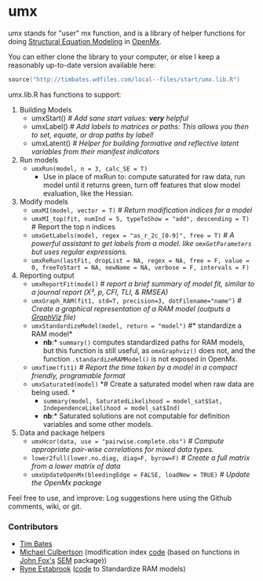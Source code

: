 # umx
umx stands for "user" mx function, and is a library of helper functions for doing [Structural Equation Modeling](http://en.wikipedia.org/wiki/Structural_equation_modeling) in [OpenMx](http://openmx.psyc.virginia.edu).

You can either clone the library to your computer, or else I keep a reasonably up-to-date version available here:

```S
source("http://timbates.wdfiles.com/local--files/start/umx.lib.R")
```

umx.lib.R has functions to support:

1. Building Models
	* umxStart() *# Add sane start values: **very** helpful*
	* umxLabel() *# Add labels to matrices or paths: This allows you then to set, equate, or drop paths by label!*
	* umxLatent() *# Helper for building formative and reflective latent variables from their manifest indicators*
3. Run models
	* `umxRun(model, n = 3, calc_SE = T)`
	    * Use in place of mxRun to: compute saturated for raw data, run model until it returns green, turn off features that slow model evaluation, like the Hessian.
1. Modify models
	* `umxMI(model, vector = T)`  *# Return modification indices for a model*
	* `umxMI_top(fit, numInd = 5, typeToShow = "add", descending = T)` # Report the top n indices
	* `umxGetLabels(model, regex = "as_r_2c_[0-9]", free = T)` *# A powerful assistant to get labels from a model. like `omxGetParameters` but uses regular expressions.*
	* `umxReRun(lastFit, dropList = NA, regex = NA, free = F, value = 0, freeToStart = NA, newName = NA, verbose = F, intervals = F)`
2. Reporting output
	* `umxReportFit(model)` # *report a brief summary of model fit, similar to a journal report (Χ², p, CFI, TLI, & RMSEA)*
	* `umxGraph_RAM(fit1, std=T, precision=3, dotFilename="name")` # *Create a graphical representation of a RAM model (outputs a [GraphViz](http://www.graphviz.org/Gallery.php) file)*
	* `umxStandardizeModel(model, return = "model")` #* standardize a RAM model*
		* **nb**:* `summary()` computes standardized paths for RAM models, but this function is still useful, as `omxGraphviz()` does not, and the function `.standardizeRAMModel()` is not exposed in OpenMx.
	* `umxTime(fit1)`  *# Report the time taken by a model in a compact friendly, programable format*
	* `umxSaturated(model)` *# Create a saturated model when raw data are being used. *
		* `summary(model, SaturatedLikelihood = model_sat$Sat, IndependenceLikelihood = model_sat$Ind)`
		* **nb**:* Saturated solutions are not computable for definition variables and some other models.
4. Data and package helpers
	* `umxHcor(data, use = "pairwise.complete.obs")` *# Compute appropriate pair-wise correlations for mixed data types.*
	* `lower2full(lower.no.diag, diag=F, byrow=F)`  *# Create a full matrix from a lower matrix of data*
	* `umxUpdateOpenMx(bleedingEdge = FALSE, loadNew = TRUE)` *# Update the OpenMx package*

Feel free to use, and improve: Log suggestions here using the Github comments, wiki, or git.

### Contributors
* [Tim Bates](tim.bates@ed.ac.uk)
* [Michael Culbertson]() (modification index [code](http://openmx.psyc.virginia.edu/thread/1019) (based on functions in [John Fox's](http://socserv.mcmaster.ca/jfox/Misc/sem/SEM-paper.pdf) [SEM](http://cran.r-project.org/web/packages/sem) package))
* [Ryne Estabrook]() ([code](http://openmx.psyc.virginia.edu/thread/718) to Standardize RAM models)
